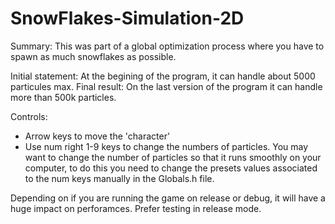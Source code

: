 # SnowFlakes-Simulation-2D

Summary: This was part of a global optimization process where you have to spawn as much snowflakes as possible.

Initial statement: At the begining of the program, it can handle about 5000 particules max.
Final result: On the last version of the program it can handle more than 500k particles.

Controls: 
* Arrow keys to move the 'character'
* Use num right 1-9 keys to change the numbers of particles. You may want to change the number of particles so that it runs smoothly on your computer, to do this you need to change the presets values associated to the num keys manually in the Globals.h file.

Depending on if you are running the game on release or debug, it will have a huge impact on perforamces. Prefer testing in release mode.
